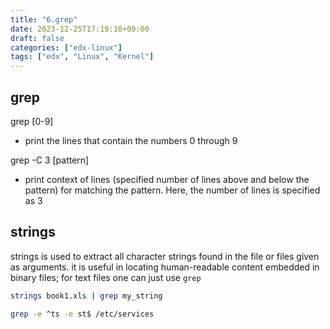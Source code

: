 ```yaml
---
title: "6.grep"
date: 2023-12-25T17:19:18+09:00
draft: false
categories: ["edx-linux"]
tags: ["edx", "Linux", "Kernel"]
---
```


## grep

grep [0-9] <filename>

- print the lines that contain the numbers 0 through 9

grep -C 3 [pattern] <filename>

- print context of lines (specified number of lines above and below the pattern) for matching the pattern. Here, the number of lines is specified as 3

## strings

strings is used to extract all character strings found in the file or files given as arguments. it is useful in locating human-readable content embedded in binary files; for text files one can just use `grep`

```bash
strings book1.xls | grep my_string
```

```bash
grep -e ^ts -e st$ /etc/services
```
